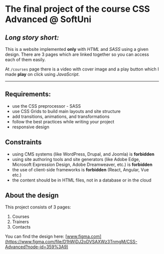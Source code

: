 # The final project of the course **CSS Advanced @ SoftUni**


## *Long story short:*


This is a website implemented **only** with *HTML* and *SASS* using a given design. There are 3 pages which are linked together so you can access each of them easily.

At `/courses` page there is a video with cover image and a play button which I made **play** on click using *JavaScript*.

____

## Requirements:

- use the CSS preprocessor - SASS 
- use CSS Grids to build main layouts and site structure
- add transitions, animations, and transformations
- follow the best practices while writing your project
- responsive design 

## Constraints
- using CMS systems (like WordPress, Drupal, and Joomla) is **forbidden**
- using site authoring tools and site generators (like Adobe Edge, Microsoft Expression Design, Adobe Dreamweaver, etc.) is **forbidden**
- the use of client-side frameworks is **forbidden** (React, Angular, Vue etc.)
- the content should be in HTML files, not in a database or in the cloud

## About the design
This project consists of 3 pages:
 1. Courses
 2. Trainers 
 3. Contacts

You can find the design here: [www.figma.com](https://www.figma.com/file/D1hWjDJ2oDVSAXWz3TnmgM/CSS-Advanced?node-id=359%3A9) 